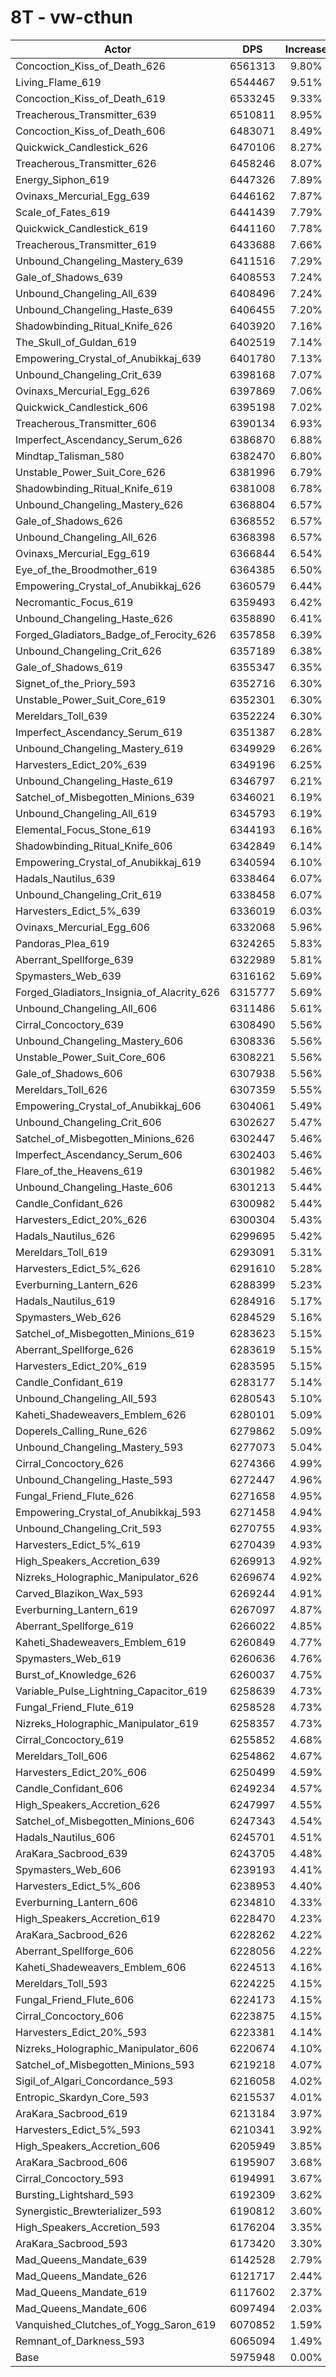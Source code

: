 # 8T - vw-cthun
| Actor | DPS | Increase |
|---|:---:|:---:|
|Concoction_Kiss_of_Death_626|6561313|9.80%|
|Living_Flame_619|6544467|9.51%|
|Concoction_Kiss_of_Death_619|6533245|9.33%|
|Treacherous_Transmitter_639|6510811|8.95%|
|Concoction_Kiss_of_Death_606|6483071|8.49%|
|Quickwick_Candlestick_626|6470106|8.27%|
|Treacherous_Transmitter_626|6458246|8.07%|
|Energy_Siphon_619|6447326|7.89%|
|Ovinaxs_Mercurial_Egg_639|6446162|7.87%|
|Scale_of_Fates_619|6441439|7.79%|
|Quickwick_Candlestick_619|6441160|7.78%|
|Treacherous_Transmitter_619|6433688|7.66%|
|Unbound_Changeling_Mastery_639|6411516|7.29%|
|Gale_of_Shadows_639|6408553|7.24%|
|Unbound_Changeling_All_639|6408496|7.24%|
|Unbound_Changeling_Haste_639|6406455|7.20%|
|Shadowbinding_Ritual_Knife_626|6403920|7.16%|
|The_Skull_of_Guldan_619|6402519|7.14%|
|Empowering_Crystal_of_Anubikkaj_639|6401780|7.13%|
|Unbound_Changeling_Crit_639|6398168|7.07%|
|Ovinaxs_Mercurial_Egg_626|6397869|7.06%|
|Quickwick_Candlestick_606|6395198|7.02%|
|Treacherous_Transmitter_606|6390134|6.93%|
|Imperfect_Ascendancy_Serum_626|6386870|6.88%|
|Mindtap_Talisman_580|6382470|6.80%|
|Unstable_Power_Suit_Core_626|6381996|6.79%|
|Shadowbinding_Ritual_Knife_619|6381008|6.78%|
|Unbound_Changeling_Mastery_626|6368804|6.57%|
|Gale_of_Shadows_626|6368552|6.57%|
|Unbound_Changeling_All_626|6368398|6.57%|
|Ovinaxs_Mercurial_Egg_619|6366844|6.54%|
|Eye_of_the_Broodmother_619|6364385|6.50%|
|Empowering_Crystal_of_Anubikkaj_626|6360579|6.44%|
|Necromantic_Focus_619|6359493|6.42%|
|Unbound_Changeling_Haste_626|6358890|6.41%|
|Forged_Gladiators_Badge_of_Ferocity_626|6357858|6.39%|
|Unbound_Changeling_Crit_626|6357189|6.38%|
|Gale_of_Shadows_619|6355347|6.35%|
|Signet_of_the_Priory_593|6352716|6.30%|
|Unstable_Power_Suit_Core_619|6352301|6.30%|
|Mereldars_Toll_639|6352224|6.30%|
|Imperfect_Ascendancy_Serum_619|6351387|6.28%|
|Unbound_Changeling_Mastery_619|6349929|6.26%|
|Harvesters_Edict_20%_639|6349196|6.25%|
|Unbound_Changeling_Haste_619|6346797|6.21%|
|Satchel_of_Misbegotten_Minions_639|6346021|6.19%|
|Unbound_Changeling_All_619|6345793|6.19%|
|Elemental_Focus_Stone_619|6344193|6.16%|
|Shadowbinding_Ritual_Knife_606|6342849|6.14%|
|Empowering_Crystal_of_Anubikkaj_619|6340594|6.10%|
|Hadals_Nautilus_639|6338464|6.07%|
|Unbound_Changeling_Crit_619|6338458|6.07%|
|Harvesters_Edict_5%_639|6336019|6.03%|
|Ovinaxs_Mercurial_Egg_606|6332068|5.96%|
|Pandoras_Plea_619|6324265|5.83%|
|Aberrant_Spellforge_639|6322989|5.81%|
|Spymasters_Web_639|6316162|5.69%|
|Forged_Gladiators_Insignia_of_Alacrity_626|6315777|5.69%|
|Unbound_Changeling_All_606|6311486|5.61%|
|Cirral_Concoctory_639|6308490|5.56%|
|Unbound_Changeling_Mastery_606|6308336|5.56%|
|Unstable_Power_Suit_Core_606|6308221|5.56%|
|Gale_of_Shadows_606|6307938|5.56%|
|Mereldars_Toll_626|6307359|5.55%|
|Empowering_Crystal_of_Anubikkaj_606|6304061|5.49%|
|Unbound_Changeling_Crit_606|6302627|5.47%|
|Satchel_of_Misbegotten_Minions_626|6302447|5.46%|
|Imperfect_Ascendancy_Serum_606|6302403|5.46%|
|Flare_of_the_Heavens_619|6301982|5.46%|
|Unbound_Changeling_Haste_606|6301213|5.44%|
|Candle_Confidant_626|6300982|5.44%|
|Harvesters_Edict_20%_626|6300304|5.43%|
|Hadals_Nautilus_626|6299695|5.42%|
|Mereldars_Toll_619|6293091|5.31%|
|Harvesters_Edict_5%_626|6291610|5.28%|
|Everburning_Lantern_626|6288399|5.23%|
|Hadals_Nautilus_619|6284916|5.17%|
|Spymasters_Web_626|6284529|5.16%|
|Satchel_of_Misbegotten_Minions_619|6283623|5.15%|
|Aberrant_Spellforge_626|6283619|5.15%|
|Harvesters_Edict_20%_619|6283595|5.15%|
|Candle_Confidant_619|6283177|5.14%|
|Unbound_Changeling_All_593|6280543|5.10%|
|Kaheti_Shadeweavers_Emblem_626|6280101|5.09%|
|Doperels_Calling_Rune_626|6279862|5.09%|
|Unbound_Changeling_Mastery_593|6277073|5.04%|
|Cirral_Concoctory_626|6274366|4.99%|
|Unbound_Changeling_Haste_593|6272447|4.96%|
|Fungal_Friend_Flute_626|6271658|4.95%|
|Empowering_Crystal_of_Anubikkaj_593|6271458|4.94%|
|Unbound_Changeling_Crit_593|6270755|4.93%|
|Harvesters_Edict_5%_619|6270439|4.93%|
|High_Speakers_Accretion_639|6269913|4.92%|
|Nizreks_Holographic_Manipulator_626|6269674|4.92%|
|Carved_Blazikon_Wax_593|6269244|4.91%|
|Everburning_Lantern_619|6267097|4.87%|
|Aberrant_Spellforge_619|6266022|4.85%|
|Kaheti_Shadeweavers_Emblem_619|6260849|4.77%|
|Spymasters_Web_619|6260636|4.76%|
|Burst_of_Knowledge_626|6260037|4.75%|
|Variable_Pulse_Lightning_Capacitor_619|6258639|4.73%|
|Fungal_Friend_Flute_619|6258528|4.73%|
|Nizreks_Holographic_Manipulator_619|6258357|4.73%|
|Cirral_Concoctory_619|6255852|4.68%|
|Mereldars_Toll_606|6254862|4.67%|
|Harvesters_Edict_20%_606|6250499|4.59%|
|Candle_Confidant_606|6249234|4.57%|
|High_Speakers_Accretion_626|6247997|4.55%|
|Satchel_of_Misbegotten_Minions_606|6247343|4.54%|
|Hadals_Nautilus_606|6245701|4.51%|
|AraKara_Sacbrood_639|6243705|4.48%|
|Spymasters_Web_606|6239193|4.41%|
|Harvesters_Edict_5%_606|6238953|4.40%|
|Everburning_Lantern_606|6234810|4.33%|
|High_Speakers_Accretion_619|6228470|4.23%|
|AraKara_Sacbrood_626|6228262|4.22%|
|Aberrant_Spellforge_606|6228056|4.22%|
|Kaheti_Shadeweavers_Emblem_606|6224513|4.16%|
|Mereldars_Toll_593|6224225|4.15%|
|Fungal_Friend_Flute_606|6224173|4.15%|
|Cirral_Concoctory_606|6223875|4.15%|
|Harvesters_Edict_20%_593|6223381|4.14%|
|Nizreks_Holographic_Manipulator_606|6220674|4.10%|
|Satchel_of_Misbegotten_Minions_593|6219218|4.07%|
|Sigil_of_Algari_Concordance_593|6216058|4.02%|
|Entropic_Skardyn_Core_593|6215537|4.01%|
|AraKara_Sacbrood_619|6213184|3.97%|
|Harvesters_Edict_5%_593|6210341|3.92%|
|High_Speakers_Accretion_606|6205949|3.85%|
|AraKara_Sacbrood_606|6195907|3.68%|
|Cirral_Concoctory_593|6194991|3.67%|
|Bursting_Lightshard_593|6192309|3.62%|
|Synergistic_Brewterializer_593|6190812|3.60%|
|High_Speakers_Accretion_593|6176204|3.35%|
|AraKara_Sacbrood_593|6173420|3.30%|
|Mad_Queens_Mandate_639|6142528|2.79%|
|Mad_Queens_Mandate_626|6121717|2.44%|
|Mad_Queens_Mandate_619|6117602|2.37%|
|Mad_Queens_Mandate_606|6097494|2.03%|
|Vanquished_Clutches_of_Yogg_Saron_619|6070852|1.59%|
|Remnant_of_Darkness_593|6065094|1.49%|
|Base|5975948|0.00%|
